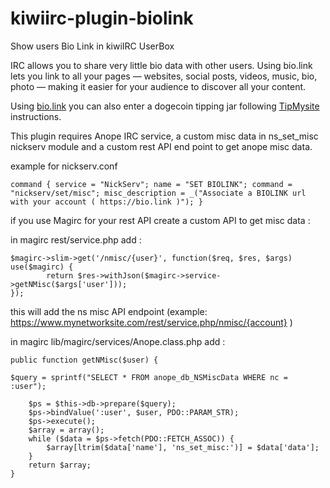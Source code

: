 # kiwiirc-plugin-biolink
Show users Bio Link in kiwiIRC UserBox

IRC allows you to share very little bio data with other users. Using bio.link lets you link to all your pages — websites, social posts, videos, music, bio, photo — making it easier for your audience to discover all your content.

Using [bio.link](https://bio.link) you can also enter a dogecoin tipping jar following [TipMysite](https://www.tipmysite.com) instructions.

This plugin requires Anope IRC service, a custom misc data in ns_set_misc nickserv module and a custom rest API end point to get anope misc data.

example for nickserv.conf

	command { service = "NickServ"; name = "SET BIOLINK"; command = "nickserv/set/misc"; misc_description = _("Associate a BIOLINK url with your account ( https://bio.link )"); }


if you use Magirc for your rest API create a custom API to get misc data :

in magirc rest/service.php add :


	$magirc->slim->get('/nmisc/{user}', function($req, $res, $args) use($magirc) {
    		return $res->withJson($magirc->service->getNMisc($args['user']));
	});

this will add the ns misc API endpoint (example: https://www.mynetworksite.com/rest/service.php/nmisc/{account} )

in magirc lib/magirc/services/Anope.class.php add :

 
    public function getNMisc($user) {
        
	$query = sprintf("SELECT * FROM anope_db_NSMiscData WHERE nc = :user");

        $ps = $this->db->prepare($query);
        $ps->bindValue(':user', $user, PDO::PARAM_STR);
        $ps->execute();
		$array = array();
		while ($data = $ps->fetch(PDO::FETCH_ASSOC)) {
			$array[ltrim($data['name'], 'ns_set_misc:')] = $data['data'];
		}
		return $array;
    }
 

